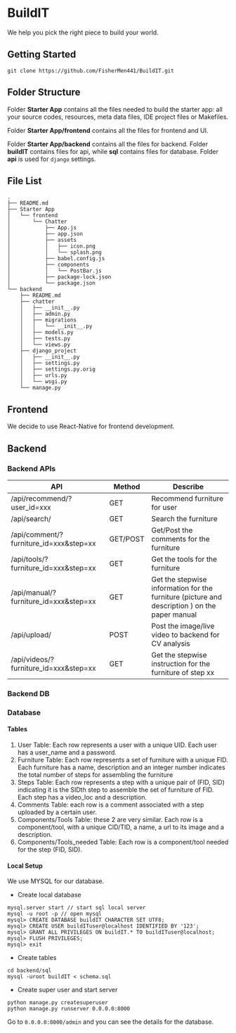 # BuildIT
We help you pick the right piece to build your world.

## Getting Started

```
git clone https://github.com/FisherMen441/BuildIT.git
```

## Folder Structure

Folder **Starter App** contains all the files needed to build the starter app: all your source codes, resources, meta data files, IDE project files or Makefiles. 

Folder **Starter App/frontend** contains all the files for frontend and UI.

Folder **Starter App/backend** contains all the files for backend. Folder **buildIT** contains files for api, while **sql** contains files for database. Folder **api** is used for `django` settings.


## File List

    .
    ├── README.md
    ├── Starter App
    │   └── frontend
    │       └── Chatter
    │           ├── App.js
    │           ├── app.json
    │           ├── assets
    │           │   ├── icon.png
    │           │   └── splash.png
    │           ├── babel.config.js
    │           ├── components
    │           │   └── PostBar.js
    │           ├── package-lock.json
    │           └── package.json
    └── backend
        ├── README.md
        ├── chatter
        │   ├── __init__.py
        │   ├── admin.py
        │   ├── migrations
        │   │   └── __init__.py
        │   ├── models.py
        │   ├── tests.py
        │   └── views.py
        ├── django_project
        │   ├── __init__.py
        │   ├── settings.py
        │   ├── settings.py.orig
        │   ├── urls.py
        │   └── wsgi.py
        └── manage.py

## Frontend

We decide to use React-Native for frontend development.

## Backend

### Backend APIs

| API                                   | Method   | Describe                                                     |
| ------------------------------------- | -------- | ------------------------------------------------------------ |
| /api/recommend/?user_id=xxx            | GET      | Recommend furniture for user                                 |
| /api/search/                           | GET      | Search the furniture                                         |
| /api/comment/?furniture_id=xxx&step=xx | GET/POST | Get/Post the comments for the furniture                      |
| /api/tools/?furniture_id=xxx&step=xx   | GET      | Get the tools for the furniture                              |
| /api/manual/?furniture_id=xxx&step=xx  | GET      | Get the stepwise information for the furniture (picture and description ) on the paper manual |
| /api/upload/                           | POST     | Post the image/live video to backend for CV analysis         |
| /api/videos/?furniture_id=xxx&step=xx  | GET      | Get the stepwise instruction for the furniture of step xx    |

### Backend DB
### Database

#### Tables

1. User Table: Each row represents a user with a unique UID. Each user has a user_name and a password.
2. Furniture Table: Each row represents a set of furniture with a unique FID. Each furniture has a name, description and an integer number indicates the total number of steps for assembling the furniture
3. Steps Table: Each row represents a step with a unique pair of (FID, SID) indicating it is the SIDth step to assemble the set of furniture of FID. Each step has a video_loc and a description.
4. Comments Table: each row is a comment associated with a step uploaded by a certain user.
5. Components/Tools Table: these 2 are very similar. Each row is a component/tool, with a unique CID/TID, a name, a url to its image and a description.
6. Components/Tools_needed Table: Each row is a component/tool needed for the step (FID, SID).

#### Local Setup

We use MYSQL for our database.

* Create local database

```
mysql.server start // start sql local server
mysql -u root -p // open mysql
mysql> CREATE DATABASE buildIT CHARACTER SET UTF8;
mysql> CREATE USER buildITuser@localhost IDENTIFIED BY '123';
mysql> GRANT ALL PRIVILEGES ON buildIT.* TO buildITuser@localhost;
mysql> FLUSH PRIVILEGES;
mysql> exit
```

* Create tables

```
cd backend/sql
mysql -uroot buildIT < schema.sql
```

* Create super user and start server

```
python manage.py createsuperuser
python manage.py runserver 0.0.0.0:8000
```

Go to `0.0.0.0:8000/admin` and you can see the details for the database.
